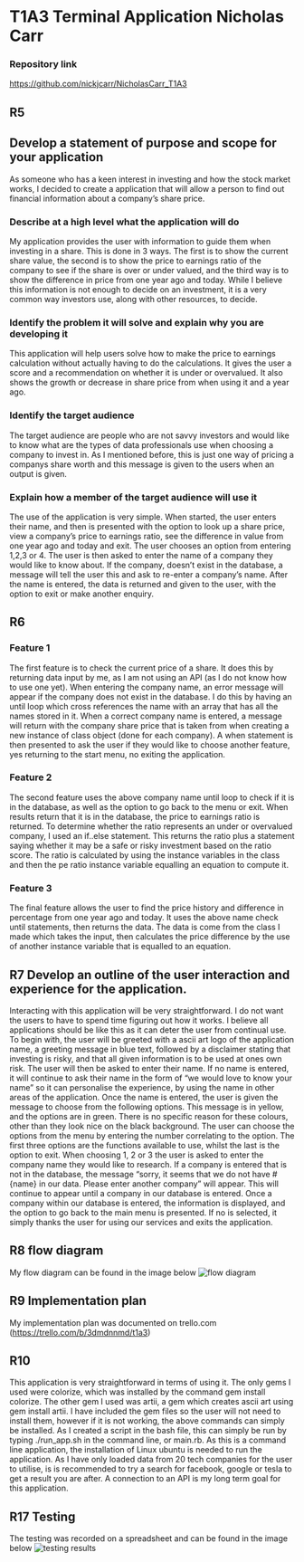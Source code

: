 # T1A3 Terminal Application Nicholas Carr
### Repository link
https://github.com/nickjcarr/NicholasCarr_T1A3

## R5
## Develop a statement of purpose and scope for your application
As someone who has a keen interest in investing and how the stock market works, I decided to create a application that will allow a person to find out financial information about a company’s share price. 

### Describe at a high level what the application will do
My application provides the user with information to guide them when investing in a share. This is done in 3 ways. The first is to show the current share value, the second is to show the price to earnings ratio of the company to see if the share is over or under valued, and the third way is to show the difference in price from one year ago and today. While I believe this information is not enough to decide on an investment, it is a very common way investors use, along with other resources, to decide. 

### Identify the problem it will solve and explain why you are developing it
This application will help users solve how to make the price to earnings calculation without actually having to do the calculations. It gives the user a score and a recommendation on whether it is under or overvalued. It also shows the growth or decrease in share price from when using it and a year ago. 

### Identify the target audience
The target audience are people who are not savvy investors and would like to know what are the types of data professionals use when choosing a company to invest in. As I mentioned before, this is just one way of pricing a companys share worth and this message is given to the users when an output is given. 

### Explain how a member of the target audience will use it
The use of the application is very simple. When started, the user enters their name, and then is presented with the option to look up a share price, view a company’s price to earnings ratio, see the difference in value from one year ago and today and exit. The user chooses an option from entering 1,2,3 or 4. The user is then asked to enter the name of a company they would like to know about. If the company, doesn’t exist in the database, a message will tell the user this and ask to re-enter a company’s name. After the name is entered, the data is returned and given to the user, with the option to exit or make another enquiry.

## R6
### Feature 1
The first feature is to check the current price of a share. It does this by returning data input by me, as I am not using an API (as I do not know how to use one yet). When entering the company name, an error message will appear if the company does not exist in the database. I do this by having an until loop which cross references the name with an array that has all the names stored in it. When a correct company name is entered, a message will return with the company share price that is taken from when creating a new instance of class object (done for each company). A when statement is then presented to ask the user if they would like to choose another feature, yes returning to the start menu, no exiting the application. 
### Feature 2
The second feature uses the above company name until loop to check if it is in the database, as well as the option to go back to the menu or exit. When results return that it is in the database, the price to earnings ratio is returned. To determine whether the ratio represents an under or overvalued company, I used an if..else statement. This returns the ratio plus a statement saying whether it may be a safe or risky investment based on the ratio score. The ratio is calculated by using the instance variables in the class and then the pe ratio instance variable equalling an equation to compute it. 
### Feature 3
The final feature allows the user to find the price history and difference in percentage from one year ago and today. It uses the above name check until statements, then returns the data. The data is come from the class I made which takes the input, then calculates the price difference by the use of another instance variable that is equalled to an equation. 

## R7 Develop an outline of the user interaction and experience for the application.
Interacting with this application will be very straightforward. I do not want the users to have to spend time figuring out how it works. I believe all applications should be like this as it can deter the user from continual use. 
To begin with, the user will be greeted with a ascii art logo of the application name, a greeting message in blue text, followed by a disclaimer stating that investing is risky, and that all given information is to be used at ones own risk. The user will then be asked to enter their name. If no name is entered, it will continue to ask their name in the form of “we would love to know your name” so it can personalise the experience, by using the name in other areas of the application. 
Once the name is entered, the user is given the message to choose from the following options. This message is in yellow, and the options are in green. There is no specific reason for these colours, other than they look nice on the black background. The user can choose the options from the menu by entering the number correlating to the option. The first three options are the functions available to use, whilst the last is the option to exit.
When choosing 1, 2 or 3 the user is asked to enter the company name they would like to research. If a company is entered that is not in the database, the message “sorry, it seems that we do not have #{name} in our data. Please enter another company” will appear. This will continue to appear until a company in our database is entered. 
Once a company within our database is entered, the information is displayed, and the option to go back to the main menu is presented. If no is selected, it simply thanks the user for using our services and exits the application.

## R8 flow diagram
My flow diagram can be found in the image below
![flow diagram](/Docs/images/R8.png)

## R9 Implementation plan
My implementation plan was documented on trello.com
(https://trello.com/b/3dmdnnmd/t1a3)

## R10
This application is very straightforward in terms of using it. The only gems I used were colorize, which was installed by the command gem install colorize. The other gem I used was artii, a gem which creates ascii art using gem install artii. I have included the gem files so the user will not need to install them, however if it is not working, the above commands can simply be installed. 
As I created a script in the bash file, this can simply be run by typing ./run_app.sh in the command line, or main.rb. As this is a command line application, the installation of Linux ubuntu is needed to run the application. As I have only loaded data from 20 tech companies for the user to utilise, is is recommended to try a search for facebook, google or tesla to get a result you are after. A connection to an API is my long term goal for this application.

## R17 Testing
The testing was recorded on a spreadsheet and can be found in the image below
![testing results](/Docs/images/testing.png)